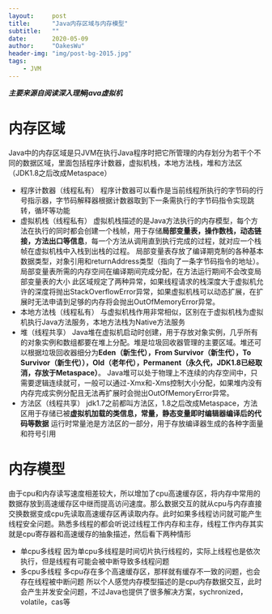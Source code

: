 ```yaml
---
layout:     post
title:      "Java内存区域与内存模型"
subtitle:   ""
date:       2020-05-09
author:     "OakesWu"
header-img: "img/post-bg-2015.jpg"
tags:
    - JVM
---
```


***主要来源自阅读深入理解java虚拟机***
# 内存区域
 Java中的内存区域是只JVM在执行Java程序时把它所管理的内存划分为若干个不同的数据区域，里面包括程序计数器，虚拟机栈，本地方法栈，堆和方法区（JDK1.8之后改成Metaspace）
- 程序计数器（线程私有）
程序计数器可以看作是当前线程所执行的字节码的行号指示器，字节码解释器根据计数器取到下一条需执行的字节码指令实现跳转，循环等功能
- 虚拟机栈（线程私有）
虚拟机栈描述的是Java方法执行的内存模型，每个方法在执行的同时都会创建一个栈帧，用于存储**局部变量表，操作数栈，动态链接，方法出口等信息**，每一个方法从调用直到执行完成的过程，就对应一个栈帧在虚拟机栈中入栈到出栈的过程。
局部变量表存放了编译期克制的各种基本数据类型，对象引用和returnAddress类型（指向了一条字节码指令的地址）。局部变量表所需的内存空间在编译期间完成分配，在方法运行期间不会改变局部变量表的大小
此区域规定了两种异常，如果线程请求的栈深度大于虚拟机允许的深度将抛出StackOverflowError异常，如果虚拟机栈可以动态扩展，在扩展时无法申请到足够的内存将会抛出OutOfMemoryError异常。
- 本地方法栈（线程私有）
与虚拟机栈作用非常相似，区别在于虚拟机栈为虚拟机执行Java方法服务，本地方法栈为Native方法服务
- 堆（线程共享）
Java堆在虚拟机启动时创建，用于存放对象实例，几乎所有的对象实例和数组都要在堆上分配。堆是垃圾回收器管理的主要区域。堆还可以根据垃圾回收器细分为**Eden（新生代），From Survivor（新生代），To Survivor（新生代）），Old（老年代），Permanent（永久代，JDK1.8已经取消，存放于Metaspace）**。
Java堆可以处于物理上不连续的内存空间中，只需要逻辑连续就可，一般可以通过-Xmx和-Xms控制大小分配，如果堆内没有内存完成实例分配且无法再扩展时会抛出OutOfMemoryError异常。
- 方法区（线程共享）
jdk1.7之前都叫方法区，1.8之后改成Metaspace，方法区用于存储已被**虚拟机加载的类信息，常量，静态变量即时编辑器编译后的代码等数据**
运行时常量池是方法区的一部分，用于存放编译器生成的各种字面量和符号引用

# 内存模型
由于cpu和内存读写速度相差较大，所以增加了cpu高速缓存区，将内存中常用的数据存放到高速缓存区中继而提高访问速度。那么数据交互的就从cpu与内存直接交换数据变成cpu先读取高速缓存区再读取内存。此时如果多线程访问就可能产生线程安全问题。熟悉多线程的都会听说过线程工作内存和主存，线程工作内存其实就是cpu寄存器和高速缓存的抽象描述，然后看下两种情形
- 单cpu多线程
 因为单cpu多线程是时间切片执行线程的，实际上线程也是依次执行，但是线程有可能会被中断导致多线程问题
- 多cpu多线程
 多cpu存在多个高速缓存区，那样就有缓存不一致的问题，也会存在线程被中断问题
所以个人感觉内存模型描述的是cpu内存数据交互，此时会产生并发安全问题，不过Java也提供了很多解决方案，sychronized，volatile，cas等